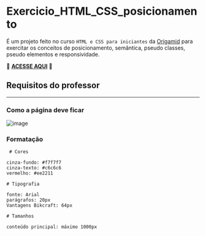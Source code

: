 # Exercicio_HTML_CSS_posicionamento

É um projeto feito no curso `HTML e CSS para iniciantes` da [Origamid](https://www.origamid.com/) para exercitar os conceitos de posicionamento, semântica, pseudo classes, pseudo elementos e responsividade.

🚀 [**ACESSE AQUI**](https://marcosbb.github.io/Exercicio_HTML_CSS_posicionamento/) 🚀
## **Requisitos do professor**
---
### **Como a página deve ficar**
![image](https://user-images.githubusercontent.com/50207805/149822454-b252cdc3-11ac-4c26-ae35-4b9767b18f29.png)

### **Formatação**
```
 # Cores

cinza-fundo: #f7f7f7
cinza-texto: #c6c6c6
vermelho: #ee2211

# Tipografia

fonte: Arial
parágrafos: 20px
Vantagens Bikcraft: 64px

# Tamanhos

conteúdo principal: máximo 1000px
```
